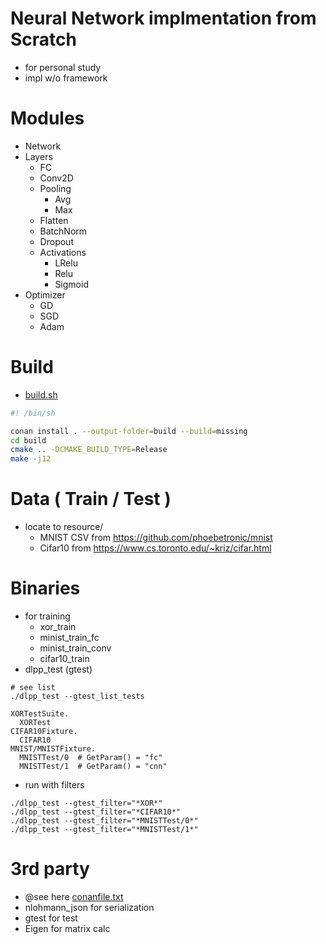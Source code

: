 # Neural Network implmentation from Scratch

- for personal study
- impl w/o framework

# Modules
- Network
- Layers
  - FC
  - Conv2D
  - Pooling
    - Avg
    - Max
  - Flatten
  - BatchNorm
  - Dropout
  - Activations
    - LRelu
    - Relu
    - Sigmoid
- Optimizer
  - GD
  - SGD
  - Adam

# Build
- [build.sh](build.sh)
```sh
#! /bin/sh

conan install . --output-folder=build --build=missing
cd build
cmake .. -DCMAKE_BUILD_TYPE=Release
make -j12
```

# Data ( Train / Test )
- locate to resource/
  - MNIST CSV from https://github.com/phoebetronic/mnist
  - Cifar10 from https://www.cs.toronto.edu/~kriz/cifar.html

# Binaries
- for training
  - xor_train
  - minist_train_fc
  - minist_train_conv
  - cifar10_train
- dlpp_test (gtest)
```
# see list
./dlpp_test --gtest_list_tests

XORTestSuite.
  XORTest
CIFAR10Fixture.
  CIFAR10
MNIST/MNISTFixture.
  MNISTTest/0  # GetParam() = "fc"
  MNISTTest/1  # GetParam() = "cnn"
```

- run with filters
```
./dlpp_test --gtest_filter="*XOR*"
./dlpp_test --gtest_filter="*CIFAR10*"
./dlpp_test --gtest_filter="*MNISTTest/0*"
./dlpp_test --gtest_filter="*MNISTTest/1*"
```

# 3rd party
- @see here [conanfile.txt](conanfile.txt)
- nlohmann_json for serialization
- gtest for test
- Eigen for matrix calc